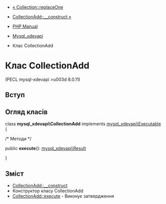 - [« Collection::replaceOne](mysql-xdevapi-collection.replaceone.md)
- [CollectionAdd::\_\_construct
»](mysql-xdevapi-collectionadd.construct.md)

- [PHP Manual](index.md)
- [Mysql_xdevapi](book.mysql-xdevapi.md)
- Клас CollectionAdd

# Клас CollectionAdd

(PECL mysql-xdevapi \>u003d 8.0.11)

## Вступ

## Огляд класів

class **mysql_xdevapi\CollectionAdd** implements
[mysql_xdevapi\Executable](class.mysql-xdevapi-executable.md) {

/\* Методи \*/

public **execute**():
[mysql_xdevapi\Result](class.mysql-xdevapi-result.md)

}

## Зміст

- [CollectionAdd::\_\_construct](mysql-xdevapi-collectionadd.construct.md)
- Конструктор класу CollectionAdd
- [CollectionAdd::execute](mysql-xdevapi-collectionadd.execute.md) -
Виконує затвердження
